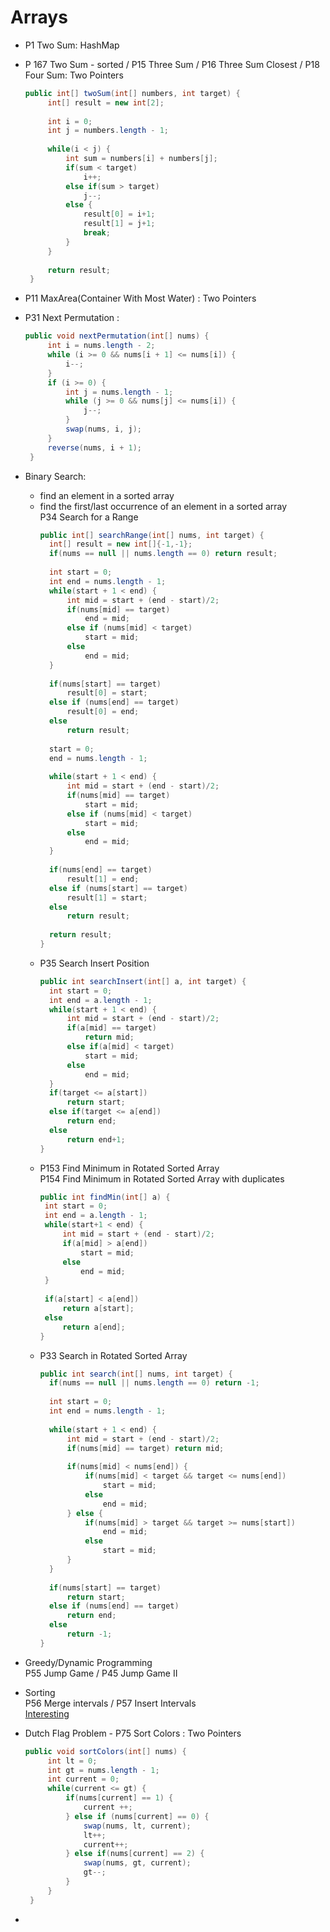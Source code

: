 # Arrays

* P1 Two Sum: HashMap
* P 167 Two Sum - sorted / P15 Three Sum / P16 Three Sum Closest / P18 Four Sum: Two Pointers 
   ```java
   public int[] twoSum(int[] numbers, int target) {
        int[] result = new int[2];
        
        int i = 0;
        int j = numbers.length - 1;
        
        while(i < j) {
            int sum = numbers[i] + numbers[j];
            if(sum < target)
                i++;
            else if(sum > target)
                j--;
            else {
                result[0] = i+1;
                result[1] = j+1;
                break;
            }
        }
        
        return result;
    }
* P11 MaxArea(Container With Most Water) : Two Pointers
* P31 Next Permutation : 
   ```java
   public void nextPermutation(int[] nums) {
        int i = nums.length - 2;
        while (i >= 0 && nums[i + 1] <= nums[i]) {
            i--;
        }
        if (i >= 0) {
            int j = nums.length - 1;
            while (j >= 0 && nums[j] <= nums[i]) {
                j--;
            }
            swap(nums, i, j);
        }
        reverse(nums, i + 1);
    }


* Binary Search:
   * find an element in a sorted array
   * find the first/last occurrence of an element in a sorted array           
     P34  Search for a Range
      ```java
      public int[] searchRange(int[] nums, int target) {
        int[] result = new int[]{-1,-1};
        if(nums == null || nums.length == 0) return result;
        
        int start = 0;
        int end = nums.length - 1;
        while(start + 1 < end) {
            int mid = start + (end - start)/2;
            if(nums[mid] == target)
                end = mid;
            else if (nums[mid] < target)
                start = mid;
            else 
                end = mid;
        }
        
        if(nums[start] == target)
            result[0] = start;
        else if (nums[end] == target)
            result[0] = end;
        else 
            return result;
        
        start = 0; 
        end = nums.length - 1;
        
        while(start + 1 < end) {
            int mid = start + (end - start)/2;
            if(nums[mid] == target)
                start = mid;
            else if (nums[mid] < target)
                start = mid;
            else 
                end = mid;
        }
        
        if(nums[end] == target)
            result[1] = end;
        else if (nums[start] == target)
            result[1] = start;
        else 
            return result;
        
        return result;
      }
   * P35 Search Insert Position 
      ```java
      public int searchInsert(int[] a, int target) {
        int start = 0;
        int end = a.length - 1;
        while(start + 1 < end) {
            int mid = start + (end - start)/2;
            if(a[mid] == target)
                return mid;
            else if(a[mid] < target)
                start = mid;
            else
                end = mid;
        }
        if(target <= a[start])
            return start;
        else if(target <= a[end])
            return end;
        else
            return end+1;
      }
   * P153 Find Minimum in Rotated Sorted Array        
     P154 Find Minimum in Rotated Sorted Array with duplicates
       ```java
       public int findMin(int[] a) {
        int start = 0;
        int end = a.length - 1;
        while(start+1 < end) {
            int mid = start + (end - start)/2;
            if(a[mid] > a[end])
                start = mid;
            else
                end = mid;
        }
        
        if(a[start] < a[end])
            return a[start];
        else 
            return a[end];
      }    
   * P33 Search in Rotated Sorted Array 
      ```java
      public int search(int[] nums, int target) {
        if(nums == null || nums.length == 0) return -1;
        
        int start = 0;
        int end = nums.length - 1;
        
        while(start + 1 < end) {
            int mid = start + (end - start)/2;
            if(nums[mid] == target) return mid;
            
            if(nums[mid] < nums[end]) {
                if(nums[mid] < target && target <= nums[end])
                    start = mid;
                else 
                    end = mid;
            } else {
                if(nums[mid] > target && target >= nums[start])
                    end = mid;
                else 
                    start = mid;
            }
        }
        
        if(nums[start] == target)
            return start;
        else if (nums[end] == target)
            return end;
        else
            return -1;
      }
  
 * Greedy/Dynamic Programming            
   P55 Jump Game / P45 Jump Game II
   
 * Sorting           
   P56 Merge intervals / P57 Insert Intervals            
   [Interesting](https://www.jiuzhang.com/solution/insert-interval/)
   
  * Dutch Flag Problem - P75 Sort Colors : Two Pointers
      ```java
      public void sortColors(int[] nums) {
           int lt = 0; 
           int gt = nums.length - 1;
           int current = 0;
           while(current <= gt) {
               if(nums[current] == 1) {
                   current ++;
               } else if (nums[current] == 0) {
                   swap(nums, lt, current);
                   lt++;
                   current++;
               } else if(nums[current] == 2) {
                   swap(nums, gt, current);
                   gt--;
               }
           }
       }
 
 * 
